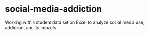# social-media-addiction
Working with a student data set on Excel to analyze social media use, addiction, and its impacts.
